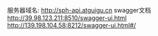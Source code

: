 服务器域名: http://sph-api.atguigu.cn
swagger文档
http://39.98.123.211:8510/swagger-ui.html
http://139.198.104.58:8212/swagger-ui.html#/
